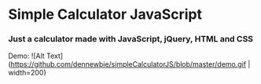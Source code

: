 # Simple Calculator JavaScript

### Just a calculator made with JavaScript, jQuery, HTML and CSS

Demo:
![Alt Text](https://github.com/dennewbie/simpleCalculatorJS/blob/master/demo.gif | width=200)
